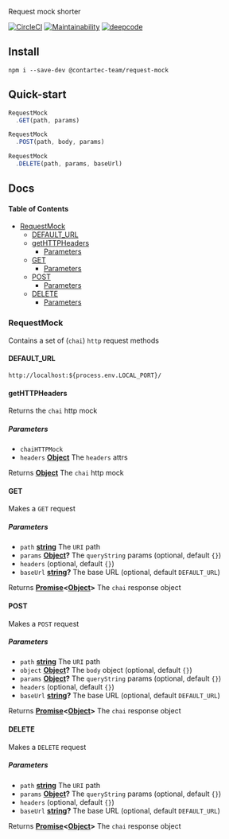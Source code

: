 Request mock shorter

[![CircleCI](https://circleci.com/gh/contartec-team/request-mock.svg?style=shield&circle-token=aa4a2c6e6688d2f3fee54425bb05b2e7782c6ae8)](https://circleci.com/gh/contartec-team/request-mock)
[![Maintainability](https://api.codeclimate.com/v1/badges/ce0577d3f65ce5118c94/maintainability)](https://codeclimate.com/repos/5f454d422f49f02423001449/maintainability)
[![deepcode](https://www.deepcode.ai/api/gh/badge?key=eyJhbGciOiJIUzI1NiIsInR5cCI6IkpXVCJ9.eyJwbGF0Zm9ybTEiOiJnaCIsIm93bmVyMSI6ImNvbnRhcnRlYy10ZWFtIiwicmVwbzEiOiJyZXF1ZXN0LW1vY2siLCJpbmNsdWRlTGludCI6ZmFsc2UsImF1dGhvcklkIjoxNzMyOCwiaWF0IjoxNTk4Mzc3MTc1fQ._yuQG35C_fBYlcbm2_s5Olhav_X_0S8wxbZ9wuKGfnM)](https://www.deepcode.ai/app/gh/contartec-team/request-mock/_/dashboard?utm_content=gh%2Fcontartec-team%2Frequest-mock)

## Install

`npm i --save-dev @contartec-team/request-mock`

## Quick-start

```js
RequestMock
  .GET(path, params)

RequestMock
  .POST(path, body, params)

RequestMock
  .DELETE(path, params, baseUrl)
```

## Docs

<!-- Generated by documentation.js. Update this documentation by updating the source code. -->

#### Table of Contents

-   [RequestMock](#requestmock)
    -   [DEFAULT_URL](#default_url)
    -   [getHTTPHeaders](#gethttpheaders)
        -   [Parameters](#parameters)
    -   [GET](#get)
        -   [Parameters](#parameters-1)
    -   [POST](#post)
        -   [Parameters](#parameters-2)
    -   [DELETE](#delete)
        -   [Parameters](#parameters-3)

### RequestMock

Contains a set of (`chai`) `http` request methods

#### DEFAULT_URL

`http://localhost:${process.env.LOCAL_PORT}/`

#### getHTTPHeaders

Returns the `chai` http mock

##### Parameters

-   `chaiHTTPMock`  
-   `headers` **[Object](https://developer.mozilla.org/docs/Web/JavaScript/Reference/Global_Objects/Object)** The `headers` attrs

Returns **[Object](https://developer.mozilla.org/docs/Web/JavaScript/Reference/Global_Objects/Object)** The `chai` http mock

#### GET

Makes a `GET` request

##### Parameters

-   `path` **[string](https://developer.mozilla.org/docs/Web/JavaScript/Reference/Global_Objects/String)** The `URI` path
-   `params` **[Object](https://developer.mozilla.org/docs/Web/JavaScript/Reference/Global_Objects/Object)?** The `queryString` params (optional, default `{}`)
-   `headers`   (optional, default `{}`)
-   `baseUrl` **[string](https://developer.mozilla.org/docs/Web/JavaScript/Reference/Global_Objects/String)?** The base URL (optional, default `DEFAULT_URL`)

Returns **[Promise](https://developer.mozilla.org/docs/Web/JavaScript/Reference/Global_Objects/Promise)&lt;[Object](https://developer.mozilla.org/docs/Web/JavaScript/Reference/Global_Objects/Object)>** The `chai` response object

#### POST

Makes a `POST` request

##### Parameters

-   `path` **[string](https://developer.mozilla.org/docs/Web/JavaScript/Reference/Global_Objects/String)** The `URI` path
-   `object` **[Object](https://developer.mozilla.org/docs/Web/JavaScript/Reference/Global_Objects/Object)?** The `body` object (optional, default `{}`)
-   `params` **[Object](https://developer.mozilla.org/docs/Web/JavaScript/Reference/Global_Objects/Object)?** The `queryString` params (optional, default `{}`)
-   `headers`   (optional, default `{}`)
-   `baseUrl` **[string](https://developer.mozilla.org/docs/Web/JavaScript/Reference/Global_Objects/String)?** The base URL (optional, default `DEFAULT_URL`)

Returns **[Promise](https://developer.mozilla.org/docs/Web/JavaScript/Reference/Global_Objects/Promise)&lt;[Object](https://developer.mozilla.org/docs/Web/JavaScript/Reference/Global_Objects/Object)>** The `chai` response object

#### DELETE

Makes a `DELETE` request

##### Parameters

-   `path` **[string](https://developer.mozilla.org/docs/Web/JavaScript/Reference/Global_Objects/String)** The `URI` path
-   `params` **[Object](https://developer.mozilla.org/docs/Web/JavaScript/Reference/Global_Objects/Object)?** The `queryString` params (optional, default `{}`)
-   `headers`   (optional, default `{}`)
-   `baseUrl` **[string](https://developer.mozilla.org/docs/Web/JavaScript/Reference/Global_Objects/String)?** The base URL (optional, default `DEFAULT_URL`)

Returns **[Promise](https://developer.mozilla.org/docs/Web/JavaScript/Reference/Global_Objects/Promise)&lt;[Object](https://developer.mozilla.org/docs/Web/JavaScript/Reference/Global_Objects/Object)>** The `chai` response object
